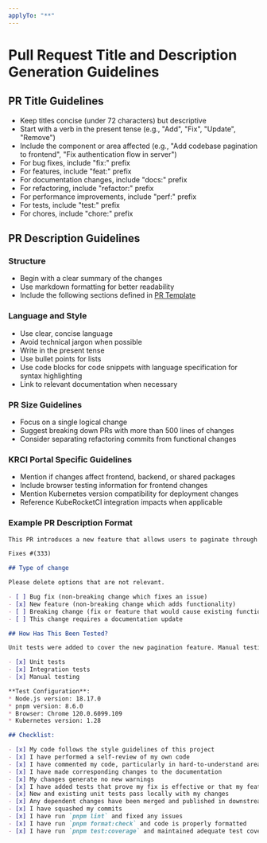 ```yaml
---
applyTo: "**"
---
```

# Pull Request Title and Description Generation Guidelines

## PR Title Guidelines

- Keep titles concise (under 72 characters) but descriptive
- Start with a verb in the present tense (e.g., "Add", "Fix", "Update", "Remove")
- Include the component or area affected (e.g., "Add codebase pagination to frontend", "Fix authentication flow in server")
- For bug fixes, include "fix:" prefix
- For features, include "feat:" prefix
- For documentation changes, include "docs:" prefix
- For refactoring, include "refactor:" prefix
- For performance improvements, include "perf:" prefix
- For tests, include "test:" prefix
- For chores, include "chore:" prefix

## PR Description Guidelines

### Structure

- Begin with a clear summary of the changes
- Use markdown formatting for better readability
- Include the following sections defined in [PR Template](../PULL_REQUEST_TEMPLATE.md)

### Language and Style

- Use clear, concise language
- Avoid technical jargon when possible
- Write in the present tense
- Use bullet points for lists
- Use code blocks for code snippets with language specification for syntax highlighting
- Link to relevant documentation when necessary

### PR Size Guidelines

- Focus on a single logical change
- Suggest breaking down PRs with more than 500 lines of changes
- Consider separating refactoring commits from functional changes

### KRCI Portal Specific Guidelines

- Mention if changes affect frontend, backend, or shared packages
- Include browser testing information for frontend changes
- Mention Kubernetes version compatibility for deployment changes
- Reference KubeRocketCI integration impacts when applicable

### Example PR Description Format

```markdown
This PR introduces a new feature that allows users to paginate through codebases in the KRCI Portal frontend.

Fixes #(333)

## Type of change

Please delete options that are not relevant.

- [ ] Bug fix (non-breaking change which fixes an issue)
- [x] New feature (non-breaking change which adds functionality)
- [ ] Breaking change (fix or feature that would cause existing functionality to not work as expected)
- [ ] This change requires a documentation update

## How Has This Been Tested?

Unit tests were added to cover the new pagination feature. Manual testing was performed in Chrome and Firefox.

- [x] Unit tests
- [x] Integration tests
- [x] Manual testing

**Test Configuration**:
* Node.js version: 18.17.0
* pnpm version: 8.6.0
* Browser: Chrome 120.0.6099.109
* Kubernetes version: 1.28

## Checklist:

- [x] My code follows the style guidelines of this project
- [x] I have performed a self-review of my own code
- [x] I have commented my code, particularly in hard-to-understand areas
- [x] I have made corresponding changes to the documentation
- [x] My changes generate no new warnings
- [x] I have added tests that prove my fix is effective or that my feature works
- [x] New and existing unit tests pass locally with my changes
- [x] Any dependent changes have been merged and published in downstream modules
- [x] I have squashed my commits
- [x] I have run `pnpm lint` and fixed any issues
- [x] I have run `pnpm format:check` and code is properly formatted
- [x] I have run `pnpm test:coverage` and maintained adequate test coverage
```

